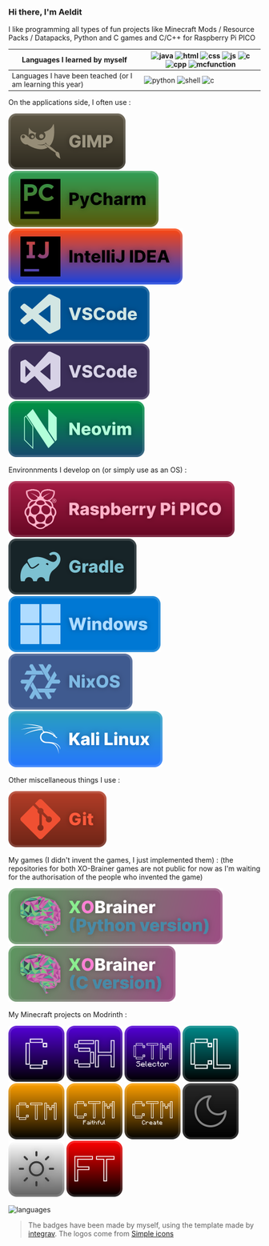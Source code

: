 ### Hi there, I'm Aeldit

I like programming all types of fun projects like Minecraft Mods / Resource Packs / Datapacks, Python and C games and C/C++ for Raspberry Pi PICO

| Languages I learned by myself | ![java](https://img.shields.io/badge/Java-ED8B00?style=for-the-badge&logo=openjdk&logoColor=white) ![html](https://img.shields.io/badge/HTML-239120?style=for-the-badge&logo=html5&logoColor=white) ![css](https://img.shields.io/badge/CSS-239120?&style=for-the-badge&logo=css3&logoColor=white) ![js](https://img.shields.io/badge/JavaScript-F7DF1E?style=for-the-badge&logo=javascript&logoColor=black) ![c](https://img.shields.io/badge/C-00599C?style=for-the-badge&logo=c&logoColor=white) ![cpp](https://img.shields.io/badge/C%2B%2B-00599C?style=for-the-badge&logo=c%2B%2B&logoColor=white) ![mcfunction](https://img.shields.io/badge/-MCFUNCTION-critical?style=for-the-badge) |
|----|----|
| Languages I have been teached (or I am learning this year) | ![python](https://img.shields.io/badge/Python-3776AB?style=for-the-badge&logo=python&logoColor=white) ![shell](https://img.shields.io/badge/Shell-668C1B?style=for-the-badge&logo=shell&logoColor=white) ![c](https://img.shields.io/badge/C-00599C?style=for-the-badge&logo=c&logoColor=white) |


On the applications side, I often use :

[![gimp1](https://raw.githubusercontent.com/Aeldit/Aeldit/8864505694d9ea0693296d7917ea7f7e9ded981b/github_profile/gimp.svg)](https://www.gimp.org/) [![pycharm](https://raw.githubusercontent.com/Aeldit/Aeldit/61983dfec3624e445d70ac25e0a10f145b1490aa/github_profile/pycharm.svg)](https://www.jetbrains.com/pycharm/) [![intllijidea](https://raw.githubusercontent.com/Aeldit/Aeldit/3ec59372a07da5cc17e7120f88f6bfb9803a85c0/github_profile/intellij_idea.svg)](https://www.jetbrains.com/idea/) [![vscode](https://raw.githubusercontent.com/Aeldit/Aeldit/b22cd08b75e6e156913401a3d587c6d5f3197afa/github_profile/vscode.svg)](https://code.visualstudio.com/) [![visualstudio](https://raw.githubusercontent.com/Aeldit/Aeldit/d73701f8d39b301ea8d1ca75aa34a4bc9a84e786/github_profile/visual_studio.svg)](https://visualstudio.microsoft.com/) [![nvim](https://raw.githubusercontent.com/Aeldit/Aeldit/a45d84f860931c25ad1cfe5ba87b11eeecdc84ac/github_profile/nvim.svg)](https://neovim.io/)

Environnments I develop on (or simply use as an OS) :

[![raspberrypipico](https://raw.githubusercontent.com/Aeldit/Aeldit/9c6bb315bdd8c07dfe0e5ccfab8bdf38ea5fd972/github_profile/pico.svg)](https://www.raspberrypi.com/products/raspberry-pi-pico/) [![gradle](https://raw.githubusercontent.com/Aeldit/Aeldit/0f04cae82dfd7014e34131e19911b8e95daa045a/github_profile/gradle.svg)](https://gradle.org/)
[![windows](https://raw.githubusercontent.com/Aeldit/Aeldit/7018e93e8877c33e7077e73f58a3d19fb3f1b40c/github_profile/windows.svg)](https://www.microsoft.com/en-us/windows) [![nixos](https://raw.githubusercontent.com/Aeldit/Aeldit/71f5a2cf49447cd6e66683a931a24813a9c38537/github_profile/nixos.svg)](https://nixos.org/)
[![kali](https://raw.githubusercontent.com/Aeldit/Aeldit/3aa3b32bb188ba577bcf999d6e160539ed820666/github_profile/kali.svg)](https://www.kali.org/)

Other miscellaneous things I use :

[![git](https://raw.githubusercontent.com/Aeldit/Aeldit/57decc7f18f218d47f55a8cc90d4c85da35fc518/github_profile/git.svg)](https://git-scm.com/)

My games (I didn't invent the games, I just implemented them) :
(the repositories for both XO-Brainer games are not public for now as I'm waiting for the authorisation of the people who invented the game)

[![xobrainer](https://raw.githubusercontent.com/Aeldit/Aeldit/890075888bc5e45d31a9e026455c02b783ef06de/images/xobrainer_python_cozy.svg)](https://github.com/Aeldit/XO-Brainer)
[![xobrainer_c](https://raw.githubusercontent.com/Aeldit/Aeldit/b5b22a53d34704b48a354659695dd0042f98180f/images/xobrainer_c_cozy.svg)](https://github.com/Aeldit/XO-Brainer-C)

My Minecraft projects on Modrinth :

[![cyan_badge](https://raw.githubusercontent.com/Aeldit/Aeldit/bef8e5f6a837ee8c3479a2550e92c0ac028200f3/images/cyan-cozy-minimal.svg)](https://modrinth.com/mod/cyan)
[![cyansethome_badge](https://raw.githubusercontent.com/Aeldit/Aeldit/fdcc5b2b359f2bcc51654d9a973674c4d8557fd4/images/cyansethome-cozy-minimal.svg)](https://modrinth.com/mod/cyansethome)
[![ctms_badge](https://raw.githubusercontent.com/Aeldit/Aeldit/d668bc7cd71d654d2331905a5ad425283dedab94/images/ctms-cozy-minimal.svg)](https://modrinth.com/mod/ctm-selector)
[![cyanlib_badge](https://raw.githubusercontent.com/Aeldit/Aeldit/bef8e5f6a837ee8c3479a2550e92c0ac028200f3/images/cyanlib-cozy-minimal.svg)](https://modrinth.com/mod/cyanlib)
[![ctm_badge](https://raw.githubusercontent.com/Aeldit/Aeldit/e2fb5f7ffe92301f627540cebca28d9aa90c641d/images/ctm-cozy-minimal.svg)](https://modrinth.com/resourcepack/ctm-of-fabric)
[![ctm_faithful_badge](https://raw.githubusercontent.com/Aeldit/Aeldit/54529d9dbb33d35184f386269c889cef818e7e79/images/ctm-faithful-cozy-minimal.svg)](https://modrinth.com/resourcepack/ctm-faithful)
[![ctm_create_badge](https://raw.githubusercontent.com/Aeldit/Aeldit/54529d9dbb33d35184f386269c889cef818e7e79/images/ctm-create-cozy-minimal.svg)](https://modrinth.com/resourcepack/ctm-create)
[![dark_gui_badge](https://raw.githubusercontent.com/Aeldit/Aeldit/2f4a47b3752b28cbcd13c6d76c66a803d7fe1df5/images/dark-gui-cozy-minimal.svg)](https://modrinth.com/resourcepack/dark-smooth-gui)
[![light_gui_badge](https://raw.githubusercontent.com/Aeldit/Aeldit/2f4a47b3752b28cbcd13c6d76c66a803d7fe1df5/images/light-gui-cozy-minimal.svg)](https://modrinth.com/resourcepack/light-smooth-gui)
[![floating_texts_badge](https://raw.githubusercontent.com/Aeldit/Aeldit/c4163b0470c0d710ba2cd3314cd241b5669ef175/images/floating-texts-cozy-minimal.svg)](https://modrinth.com/datapack/floating-texts)

![languages](https://github-readme-stats.vercel.app/api/top-langs/?username=Aeldit&theme=blue-green)

> The badges have been made by myself, using the template made by [integrav](https://github.com/intergrav/devins-badges). The logos come from [Simple icons](https://simpleicons.org/)
